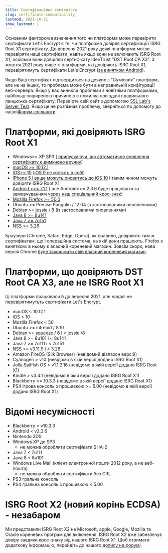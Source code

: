 ```yaml
---
title: Сертифікаційна сумісність
slug: certificate-compatibility
lastmod: 2021-10-31
show_lastmod: 1
---
```



Основним фактором визначення того чи платформа може перевірити сертифікати Let's Encrypt є те, чи платформа довіряє сертифікаціїї ISRG Root X1 сертифікату. До вересня 2021 року деякі платформи могли перевіряти наші сертифікати, навіть якщо вони не включають ISRG Root X1, оскільки вони довіряли сертифікату IdenTrust "DST Root CA X3". З жовтня 2021 року лише ті платформи, які довіряють ISRG Root X1, перевірятимуть сертифікати Let's Encrypt ([за винятком Android](/2020/12/21/extending-android-compatibility.html)).

Якщо Ваш сертифікат підтвердиться на деяких з "Сумісних" платформ, але не на інших, то проблема може бути в неправильній конфігурації веб-сервера. Якщо у вас виникли проблеми з новітніми платформами, найбільш поширеною причиною є помилка при здачі правильного ланцюжка сертифікату. Перевірте свій сайт з допомогою [SSL Lab's Server Test](https://www.ssllabs.com/ssltest/). Якщо це не розпізнає проблему, зверніться по допомогу до нашої[Форум-спільноти](https://community.letsencrypt.org/).

# Платформи, які довіряють ISRG Root X1

* Windows>= XP SP3 ([ припускаючи, що автоматичне оновлення сертифікату є вимкнено вручну](https://docs.microsoft.com/en-us/previous-versions/windows/it-pro/windows-server-2008-R2-and-2008/))
* [macOS >= 10.12.1](https://twitter.com/letsencrypt/status/790960929504497665?lang=en)
* [iOS>= 10](https://support.apple.com/en-us/HT207177) ([iOS 9 не містить в собі](https://support.apple.com/en-us/HT205205))
* [ iPhone 5 і вище можуть оновитись до iOS 10](https://en.wikipedia.org/wiki/IPhone_5) і таким чином можуть довіряти ISRG Root X1
* [ Android >>= 7.1.1](https://android.googlesource.com/platform/system/ca-certificates/+/android-7.1.1_r15) ( але Android>>= 2.3.6 буде працювати за замовчуванням [ через наш спеціальний крос-знак](https://letsencrypt.org/2020/12/21/extending-android-compatibility.html))
* [Mozilla Firefox >= 50.0](https://bugzilla.mozilla.org/show_bug.cgi?id=1204656)
* Ubuntu >= Precise Pangolin / 12.04 (з застосованими оновленнями)
* [Debian >= jessie / 8](https://packages.debian.org/jessie/all/ca-certificates/filelist) (із застосованими оновленнями)
* [Java 8 >= 8u141](https://www.oracle.com/java/technologies/javase/8u141-relnotes.html)
* [Java 7 >= 7u151](https://www.oracle.com/java/technologies/javase/7u151-relnotes.html)
* [NSS >= 3.26](https://developer.mozilla.org/en-US/docs/Mozilla/Projects/NSS/NSS_3.26_release_notes)

Браузери (Chrome, Safari, Edge, Opera), як правило, довіряють тим ж сертифікатам, що і операційна система, на якій вони працюють. Firefox є винятком: в ньому є власний кореневий магазин. Зовсім скоро, нова версія Chrome [ буде також мати свій власний кореневий магазин](https://www.chromium.org/Home/chromium-security/root-ca-policy).

# Платформи, що довіряють DST Root CA X3, але не ISRG Root X1

Ці платформи працювали б до вересня 2021, але надалі не перевірятимутьть сертифікати Let's Encrypt.

* macOS < 10.12.1
* iOS < 10
* Mozilla Firefox < 50
* Ubuntu >= intrepid / 8.10
* [Debian >= squeeze / 6](https://twitter.com/TokenScandi/status/600806080684359680) і < jessie /8
* Java 8 >= 8u101 і < 8u141
* Java 7 >= 7u111 і < 7u151
* NSS >= v3.11.9 і < 3.26
* Amazon FireOS (Silk Browser) (невідомий діапазон версій)
* Cyanogen > v10 (невідомо в якій версії додано ISRG Root X1)
* Jolla Sailfish OS > v1.1.2.16 (невідомо в якій версії додано ISRG Root X1)
* Kindle > v3.4.1 (невідомо в якій версії додано ISRG Root X1)
* Blackberry >= 10.3.3 (невідомо в якій версії додано ISRG Root X1)
* PS4 ігрова консоль з прошивкою >= 5.00 (невідомо в якій версії додано ISRG Root X1)

# Відомі несумісності

* Blackberry < v10.3.3
* Android < v2.3.6
* Nintendo 3DS
* Windows XP до SP3
  * не можна обробляти сертифікати SHA-2
* Java 7 < 7u111
* Java 8 < 8u101
* Windows Live Mail (клієнт електронної пошти 2012 року, а не веб-пошта)
  * не можна обробляти сертифікати без CRL
* PS3 гральна консоль
* PS4 гральна консоль з прошивкою < 5.00

# ISRG Root X2 (новий корінь ECDSA) - незабаром

Ми представили ISRG Root X2 на Microsoft, apple, Google, Mozilla та Oracle кореневих програм для включення. ISRG Root X2 вже забезпечує довіру завдяки крос-знаку від нашого ISRG Root X1. Щоб отримати додаткову інформацію, перейдіть до нашого [допису на форумі](https://community.letsencrypt.org/t/isrg-root-x2-submitted-to-root-programs/149385).
